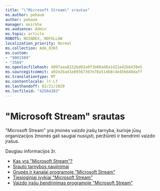 ```yaml
---
title: "\"Microsoft Stream\" srautas"
ms.author: pebaum
author: pebaum
manager: mnirkhe
ms.audience: Admin
ms.topic: article
ROBOTS: NOINDEX, NOFOLLOW
localization_priority: Normal
ms.collection: Adm_O365
ms.custom:
- "9001509"
- "3569"
ms.openlocfilehash: 4097aaa8152bd02a0f3b00ad8a1d21e42b8439e5
ms.sourcegitcommit: a92e2bad1e89367307e78a514b8c4e456640daff
ms.translationtype: MT
ms.contentlocale: lt-LT
ms.lasthandoff: 02/21/2020
ms.locfileid: "42564383"
---
```

# <a name="microsoft-stream"></a>"Microsoft Stream" srautas

"Microsoft Stream" yra įmonės vaizdo įrašų tarnyba, kurioje jūsų organizacijos žmonės gali saugiai nusiųsti, peržiūrėti ir bendrinti vaizdo įrašus. 

Daugiau informacijos žr.

- [Kas yra "Microsoft Stream"?](https://docs.microsoft.com/en-us/stream/overview)
- [Srauto tarnybos naujinimai](https://techcommunity.microsoft.com/t5/microsoft-stream-service-updates/bd-p/StreamAnnouncements)
- [Grupės ir kanalai programoje "Microsoft Stream"](https://docs.microsoft.com/en-us/stream/groups-channels-organization)
- [Tiesioginiai įvykiai "Microsoft Stream"](https://docs.microsoft.com/en-us/stream/live-event-overview)
- [Vaizdo įrašų bendrinimas programoje "Microsoft Stream"](https://docs.microsoft.com/en-us/stream/portal-share-video)